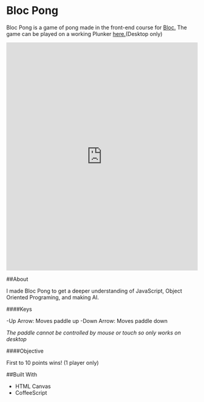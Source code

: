 # Bloc Pong

Bloc Pong is a game of pong made in the front-end course for [Bloc.](https://www.bloc.io) The game can be played on a working Plunker [here.](http://run.plnkr.co/plunks/9ac8j7BUMfwGnYTOS3In/)(Desktop only)

<iframe style="width: 100%; height: 600px" src="http://embed.plnkr.co/9ac8j7BUMfwGnYTOS3In" frameborder="0" allowfullscren="allowfullscren"></iframe>


##About

I made Bloc Pong to get a deeper understanding of JavaScript, Object Oriented Programing, and making AI. 

####Keys

-Up Arrow: Moves paddle up
-Down Arrow: Moves paddle down

*The paddle cannot be controlled by mouse or touch so only works on desktop*

####Objective

First to 10 points wins! (1 player only)

##Built With

- HTML Canvas
- CoffeeScript
